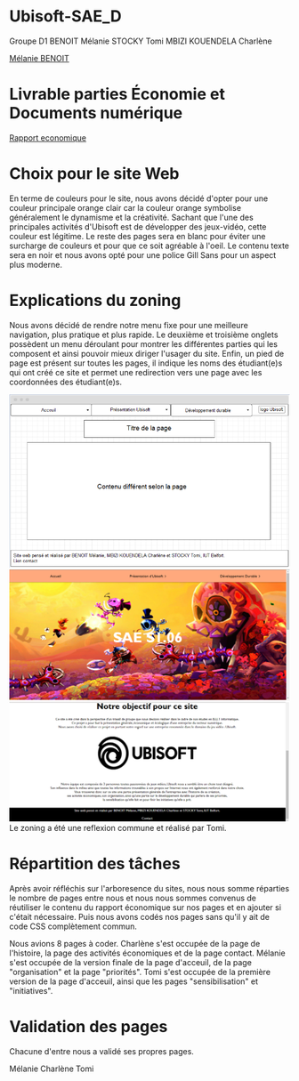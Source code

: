 # Ubisoft-SAE_D


Groupe D1
BENOIT Mélanie
STOCKY Tomi
MBIZI KOUENDELA Charlène


[Mélanie BENOIT](mailto:mbenoit@edu.univ-fcomte.fr?subject=SAE1.06)


# Livrable parties Économie et Documents numérique
[Rapport economique](doc/BENOIT_S1D1_RapportUBISOFT.pdf)

# Choix pour le site Web
En terme de couleurs pour le site, nous avons décidé d'opter pour une couleur principale orange clair car la couleur orange symbolise généralement le dynamisme et la créativité. Sachant que l'une des principales activités d'Ubisoft est de développer des jeux-vidéo, cette couleur est légitime. 
Le reste des pages sera en blanc pour éviter une surcharge de couleurs et pour que ce soit agréable à l'oeil. Le contenu texte sera en noir et nous avons opté pour une police  Gill Sans pour un aspect plus moderne.

# Explications du zoning
Nous avons décidé de rendre notre menu fixe pour une meilleure navigation, plus pratique et plus rapide. Le deuxième et troisième onglets possèdent un menu déroulant pour montrer les différentes parties qui les composent et ainsi pouvoir mieux diriger l'usager du site. Enfin, un pied de page est présent sur toutes les pages, il indique les noms des étudiant(e)s qui ont créé ce site et permet une redirection vers une page avec les coordonnées des étudiant(e)s.


![écran de zoning](doc/ecran_zoning.png)
![écran prototype](doc/ecran_prototype.png)
Le zoning a été une reflexion commune et réalisé par Tomi.




# Répartition des tâches
Après avoir réfléchis sur l'arboresence du sites, nous nous somme réparties le nombre de pages entre nous et nous nous sommes convenus de réutiliser le contenu du rapport économique sur nos pages et en ajouter si c'était nécessaire. Puis nous avons codés nos pages sans qu'il y ait de code CSS complètement commun. 

Nous avions 8 pages à coder.
Charlène s'est occupée de la page de l'histoire, la page des activités économiques et de la page contact.
Mélanie s'est occupée de la version finale de la page d'acceuil, de la page "organisation" et la page "priorités".
Tomi s'est occupée de la première version de la page d'acceuil, ainsi que les pages "sensibilisation" et "initiatives".

# Validation des pages
Chacune d'entre nous a validé ses propres pages.

 Mélanie
 Charlène
 Tomi


